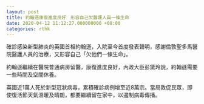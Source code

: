 ```yaml
---
layout: post
title: 約翰遜康復進度良好　形容自己欠醫護人員一條生命　
date: 2020-04-12 11:12:27.000000000 +08:00
categories: rthk
---
```


確診感染新型肺炎的英國首相約翰遜，入院至今首度發表聲明，感謝倫敦聖多馬醫院醫護人員的治療，又形容自己「欠他們一條生命」。

約翰遜繼續在醫院普通病房留醫，康復進度良好，內政大臣彭黛玲說，約翰遜需要一些時間及空間休養。

英國近1萬人死於新型冠狀病毒，累積確診病例增至近8萬宗。當局敦促民眾，即使復活節天氣溫暖及晴朗，都要繼續留在家中，以遏制病毒傳播。
